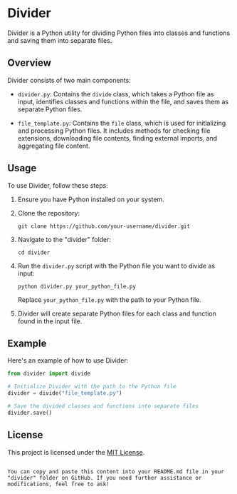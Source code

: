# Divider

Divider is a Python utility for dividing Python files into classes and functions and saving them into separate files.

## Overview

Divider consists of two main components:

- `divider.py`: Contains the `divide` class, which takes a Python file as input, identifies classes and functions within the file, and saves them as separate Python files.

- `file_template.py`: Contains the `file` class, which is used for initializing and processing Python files. It includes methods for checking file extensions, downloading file contents, finding external imports, and aggregating file content.

## Usage

To use Divider, follow these steps:

1. Ensure you have Python installed on your system.

2. Clone the repository:

   ```
   git clone https://github.com/your-username/divider.git
   ```

3. Navigate to the "divider" folder:

   ```
   cd divider
   ```

4. Run the `divider.py` script with the Python file you want to divide as input:

   ```
   python divider.py your_python_file.py
   ```

   Replace `your_python_file.py` with the path to your Python file.

5. Divider will create separate Python files for each class and function found in the input file.

## Example

Here's an example of how to use Divider:

```python
from divider import divide

# Initialize Divider with the path to the Python file
divider = divide("file_template.py")

# Save the divided classes and functions into separate files
divider.save()
```

## License

This project is licensed under the [MIT License](LICENSE).
```

You can copy and paste this content into your README.md file in your "divider" folder on GitHub. If you need further assistance or modifications, feel free to ask!
